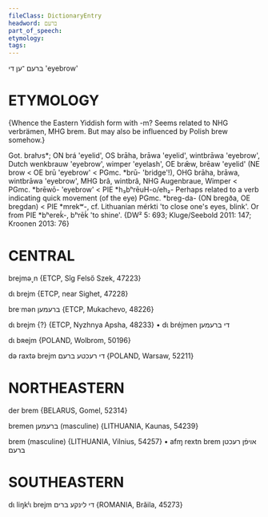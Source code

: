 ```yaml
---
fileClass: DictionaryEntry
headword: ברעם
part_of_speech: 
etymology: 
tags: 
---
```

ברעם
־ען
די
'eyebrow'

ETYMOLOGY
===========
{Whence the Eastern Yiddish form with -m? Seems related to NHG verbrämen, MHG brem. But may also be influenced by Polish brew somehow.}

Got. braƕs*; ON brá 'eyelid', OS brāha, brāwa 'eyelid', wintbrāwa 'eyebrow', Dutch wenkbrauw 'eyebrow', wimper 'eyelash', OE brǣw, brēaw 'eyelid' (NE brow < OE brū 'eyebrow' < PGmc. *brū- 'bridge'!), OHG brāha, brāwa, wintbrāwa 'eyebrow', MHG brâ, wintbrâ, NHG Augenbraue, Wimper < PGmc. *brēwō- 'eyebrow' < PIE *h₃bʰrēuH-o/eh₂-
Perhaps related to a verb indicating quick movement (of the eye) PGmc. *breg-da- (ON bregða, OE bregdan) < PIE *mrekʷ-, cf. Lithuanian mérkti 'to close one's eyes, blink'.
Or from PIE *bʰereḱ-, bʰrēḱ 'to shine'.
{DW² 5: 693; Kluge/Seebold 2011: 147; Kroonen 2013: 76}

CENTRAL
========

brejmə˯n {ETCP, Sîg Felső Szek, 47223}

dɩ brejm {ETCP, near Sighet, 47228}

breˑmən ברעמען {ETCP, Mukachevo, 48226}

dɩ brejm {?} {ETCP, Nyzhnya Apsha, 48233}
	•	dɩ bréjmen  די ברעמען

dɩ bʀejm {POLAND, Wolbrom, 50196}

də raxtə brejm די רעכטע ברעם {POLAND, Warsaw, 52211}

NORTHEASTERN
==============

der brem {BELARUS, Gomel, 52314}

bremen ברעמען (masculine) {LITHUANIA, Kaunas, 54239}

brem (masculine) {LITHUANIA, Vilnius, 54257}
	•	afɱ rextn brem אויפֿן רעכטן ברעם

SOUTHEASTERN
==============

dɩ liŋkʲɩ brejm די לינקע ברים {ROMANIA, Brăila, 45273}

